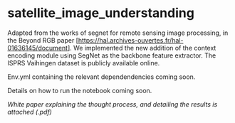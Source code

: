 # satellite_image_understanding

Adapted from the works of segnet for remote sensing image processing, in the Beyond RGB paper [https://hal.archives-ouvertes.fr/hal-01636145/document]. We implemented the new addition of the context encoding module using SegNet as the backbone feature 
extractor. The ISPRS Vaihingen dataset is publicly available online. 

Env.yml containing the relevant dependendencies coming soon.

Details on how to run the notebook coming soon.

*White paper explaining the thought process, and detailing the results is attached (.pdf)*
